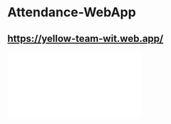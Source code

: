 # Attendance-WebApp

## 
## https://yellow-team-wit.web.app/

![Software Engineering Project Presentation](./Yellow%20Team%20Final%20Presentation.pdf)
